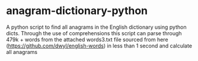 # anagram-dictionary-python
A python script to find all anagrams in the English dictionary using python dicts. Through the use of comprehensions this script can parse through 479k + words from the attached words3.txt file sourced from here (https://github.com/dwyl/english-words) in less than 1 second and calculate all anagrams
